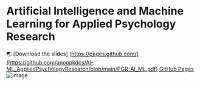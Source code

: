 # Artificial Intelligence and Machine Learning for Applied Psychology Research
:earth_asia: [Download the slides] (https://pages.github.com/](https://github.com/anoopkdcs/AI-ML_AppliedPsychologyResearch/blob/main/PGR-AI_ML.pdf)
[GitHub Pages](https://pages.github.com/)
![image](https://github.com/user-attachments/assets/d9619894-3fd6-41a5-9f9a-420a6952b7d4)

